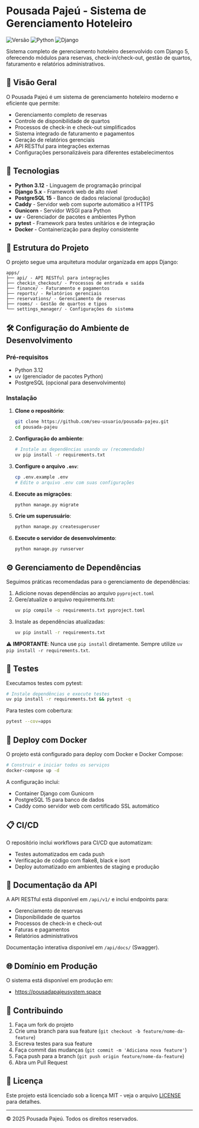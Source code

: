 # Pousada Pajeú - Sistema de Gerenciamento Hoteleiro

![Versão](https://img.shields.io/badge/versão-1.0.0-blue.svg)
![Python](https://img.shields.io/badge/Python-3.12-brightgreen.svg)
![Django](https://img.shields.io/badge/Django-5.x-green.svg)

Sistema completo de gerenciamento hoteleiro desenvolvido com Django 5, oferecendo módulos para reservas, check-in/check-out, gestão de quartos, faturamento e relatórios administrativos.

## 🏨 Visão Geral

O Pousada Pajeú é um sistema de gerenciamento hoteleiro moderno e eficiente que permite:

- Gerenciamento completo de reservas
- Controle de disponibilidade de quartos
- Processos de check-in e check-out simplificados
- Sistema integrado de faturamento e pagamentos
- Geração de relatórios gerenciais
- API RESTful para integrações externas
- Configurações personalizáveis para diferentes estabelecimentos

## 🚀 Tecnologias

- **Python 3.12** - Linguagem de programação principal
- **Django 5.x** - Framework web de alto nível
- **PostgreSQL 15** - Banco de dados relacional (produção)
- **Caddy** - Servidor web com suporte automático a HTTPS
- **Gunicorn** - Servidor WSGI para Python
- **uv** - Gerenciador de pacotes e ambientes Python
- **pytest** - Framework para testes unitários e de integração
- **Docker** - Containerização para deploy consistente

## 📁 Estrutura do Projeto

O projeto segue uma arquitetura modular organizada em apps Django:

```
apps/
├── api/ - API RESTful para integrações
├── checkin_checkout/ - Processos de entrada e saída
├── finance/ - Faturamento e pagamentos
├── reports/ - Relatórios gerenciais
├── reservations/ - Gerenciamento de reservas
├── rooms/ - Gestão de quartos e tipos
└── settings_manager/ - Configurações do sistema
```

## 🛠️ Configuração do Ambiente de Desenvolvimento

### Pré-requisitos

- Python 3.12
- uv (gerenciador de pacotes Python)
- PostgreSQL (opcional para desenvolvimento)

### Instalação

1. **Clone o repositório**:
   ```bash
   git clone https://github.com/seu-usuario/pousada-pajeu.git
   cd pousada-pajeu
   ```

2. **Configuração do ambiente**:
   ```bash
   # Instale as dependências usando uv (recomendado)
   uv pip install -r requirements.txt
   ```

3. **Configure o arquivo `.env`**:
   ```bash
   cp .env.example .env
   # Edite o arquivo .env com suas configurações
   ```

4. **Execute as migrações**:
   ```bash
   python manage.py migrate
   ```

5. **Crie um superusuário**:
   ```bash
   python manage.py createsuperuser
   ```

6. **Execute o servidor de desenvolvimento**:
   ```bash
   python manage.py runserver
   ```

## ⚙️ Gerenciamento de Dependências

Seguimos práticas recomendadas para o gerenciamento de dependências:

1. Adicione novas dependências ao arquivo `pyproject.toml`
2. Gere/atualize o arquivo requirements.txt:
   ```bash
   uv pip compile -o requirements.txt pyproject.toml
   ```
3. Instale as dependências atualizadas:
   ```bash
   uv pip install -r requirements.txt
   ```

⚠️ **IMPORTANTE**: Nunca use `pip install` diretamente. Sempre utilize `uv pip install -r requirements.txt`.

## 🧪 Testes

Executamos testes com pytest:

```bash
# Instale dependências e execute testes
uv pip install -r requirements.txt && pytest -q
```

Para testes com cobertura:
```bash
pytest --cov=apps
```

## 🐳 Deploy com Docker

O projeto está configurado para deploy com Docker e Docker Compose:

```bash
# Construir e iniciar todos os serviços
docker-compose up -d
```

A configuração inclui:
- Container Django com Gunicorn
- PostgreSQL 15 para banco de dados
- Caddy como servidor web com certificado SSL automático

## 📋 CI/CD

O repositório inclui workflows para CI/CD que automatizam:

- Testes automatizados em cada push
- Verificação de código com flake8, black e isort
- Deploy automatizado em ambientes de staging e produção

## 📄 Documentação da API

A API RESTful está disponível em `/api/v1/` e inclui endpoints para:

- Gerenciamento de reservas
- Disponibilidade de quartos
- Processos de check-in e check-out
- Faturas e pagamentos
- Relatórios administrativos

Documentação interativa disponível em `/api/docs/` (Swagger).

## 🌐 Domínio em Produção

O sistema está disponível em produção em:
- https://pousadapajeusystem.space

## 👥 Contribuindo

1. Faça um fork do projeto
2. Crie uma branch para sua feature (`git checkout -b feature/nome-da-feature`)
3. Escreva testes para sua feature
4. Faça commit das mudanças (`git commit -m 'Adiciona nova feature'`)
5. Faça push para a branch (`git push origin feature/nome-da-feature`)
6. Abra um Pull Request

## 📜 Licença

Este projeto está licenciado sob a licença MIT - veja o arquivo [LICENSE](LICENSE) para detalhes.

---

© 2025 Pousada Pajeú. Todos os direitos reservados.